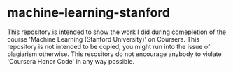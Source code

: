 # machine-learning-stanford
This repository is intended to show the work I did during comepletion of the course 'Machine Learning (Stanford University)' on Coursera. This repository is not intended to be copied, you might run into the issue of plagiarism otherwise. This resository do not encourage anybody to violate 'Coursera Honor Code' in any way possible.
